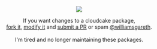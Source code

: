 <div align="center">
   <img src="https://i.imgur.com/OzRSXZm.png"/>
   <p>
      If you want changes to a cloudcake package,<br><a href="https://docs.github.com/en/get-started/exploring-projects-on-github/contributing-to-a-project">fork it</a>, <a href="https://docs.github.com/en/get-started/exploring-projects-on-github/contributing-to-a-project">modify it</a> and <a href="https://docs.github.com/en/get-started/exploring-projects-on-github/contributing-to-a-project">submit a PR</a> or spam <a href="https://github.com/williamsgareth">@williamsgareth</a>.<br><br>I'm tired and no longer maintaining these packages. 
   </p>
</div>
